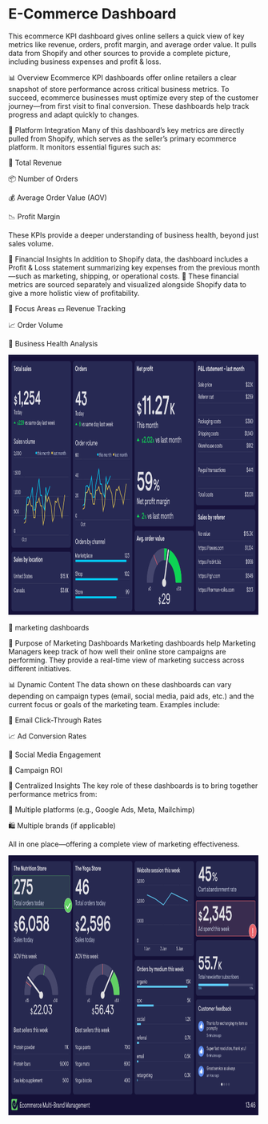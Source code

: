 # E-Commerce Dashboard
This ecommerce KPI dashboard gives online sellers a quick view of key metrics like revenue, orders, profit margin, and average order value. It pulls data from Shopify and other sources to provide a complete picture, including business expenses and profit &amp; loss.

📊 Overview
Ecommerce KPI dashboards offer online retailers a clear snapshot of store performance across critical business metrics. To succeed, ecommerce businesses must optimize every step of the customer journey—from first visit to final conversion. These dashboards help track progress and adapt quickly to changes.

🛒 Platform Integration
Many of this dashboard’s key metrics are directly pulled from Shopify, which serves as the seller’s primary ecommerce platform. It monitors essential figures such as:

🧾 Total Revenue

📦 Number of Orders

💰 Average Order Value (AOV)

📉 Profit Margin

These KPIs provide a deeper understanding of business health, beyond just sales volume.

💼 Financial Insights
In addition to Shopify data, the dashboard includes a Profit & Loss statement summarizing key expenses from the previous month—such as marketing, shipping, or operational costs.
📂 These financial metrics are sourced separately and visualized alongside Shopify data to give a more holistic view of profitability.

🎯 Focus Areas
💵 Revenue Tracking

📈 Order Volume

🧮 Business Health Analysis

<img src="https://github.com/rajibsahani-29/PowerBI-E_Commerce/blob/main/Ecommerce-KPI-dashboard.png" alt="Image" width="500" height="520">

📢 marketing dashboards

📣 Purpose of Marketing Dashboards
Marketing dashboards help Marketing Managers keep track of how well their online store campaigns are performing. They provide a real-time view of marketing success across different initiatives.

📊 Dynamic Content
The data shown on these dashboards can vary depending on campaign types (email, social media, paid ads, etc.) and the current focus or goals of the marketing team.
Examples include:

📧 Email Click-Through Rates

📈 Ad Conversion Rates

📱 Social Media Engagement

🎯 Campaign ROI

🧩 Centralized Insights
The key role of these dashboards is to bring together performance metrics from:

🔗 Multiple platforms (e.g., Google Ads, Meta, Mailchimp)

🛍️ Multiple brands (if applicable)

All in one place—offering a complete view of marketing effectiveness.

<img src="https://github.com/rajibsahani-29/PowerBI-E_Commerce/blob/main/Ecommerce-KPI-dashboard-2.png" alt="Image" width="500" height="520">

